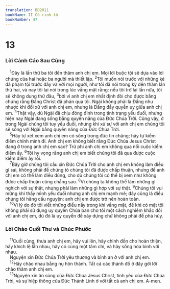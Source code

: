```yaml
---
translation: BD2011
bookName: II Cô-rinh-tô 
bookNumber: 47
---
```


<div class="title"><h1>13</h1><h3>Lời Cảnh Cáo Sau Cùng</h3></div>
<span class="verse 2co_13_1"> <sup>1</sup>Ðây là lần thứ ba tôi đến thăm anh chị em. Mọi lời buộc tội sẽ dựa vào lời chứng của hai hoặc ba người mà thiết lập. </span>
<span class="verse 2co_13_2"><sup>2</sup>Tôi muốn nói trước với những kẻ đã phạm tội trước đây và với mọi người, như tôi đã nói trong kỳ đến thăm lần thứ hai, và nay tôi lại nói trong lúc vắng mặt rằng: nếu tôi trở lại lần nữa, tôi sẽ không dung thứ đâu, </span>
<span class="verse 2co_13_3"><sup>3</sup>bởi vì anh chị em nhất định đòi cho được bằng chứng rằng Ðấng Christ đã phán qua tôi. Ngài không phải là Ðấng nhu nhược khi đối xử với anh chị em, nhưng là Ðấng đầy quyền uy giữa anh chị em. </span>
<span class="verse 2co_13_4"><sup>4</sup>Thật vậy, dù Ngài đã chịu đóng đinh trong tình trạng yếu đuối, nhưng hiện nay Ngài đang sống bằng quyền năng của Ðức Chúa Trời. Cũng vậy, ở trong Ngài chúng tôi tuy yếu đuối, nhưng khi xử sự với anh chị em chúng tôi sẽ sống với Ngài bằng quyền năng của Ðức Chúa Trời.<br/></span>
<span class="verse 2co_13_5"> <sup>5</sup>Hãy tự xét xem anh chị em có sống trong đức tin chăng; hãy tự kiểm điểm chính mình đi. Anh chị em không biết rằng Ðức Chúa Jesus Christ đang ở trong anh chị em sao? Trừ phi anh chị em không qua nổi cuộc kiểm điểm ấy. </span>
<span class="verse 2co_13_6"><sup>6</sup>Tôi hy vọng rằng anh chị em biết chúng tôi đã qua được cuộc kiểm điểm ấy rồi.<br/></span>
<span class="verse 2co_13_7"> <sup>7</sup>Bây giờ chúng tôi cầu xin Ðức Chúa Trời cho anh chị em không làm điều gì sai, không phải để chứng tỏ chúng tôi đã được chấp thuận, nhưng để anh chị em có thể làm điều đúng, cho dù chúng tôi có thể bị xem như không được chấp thuận cũng chẳng sao. </span>
<span class="verse 2co_13_8"><sup>8</sup>Vì chúng ta không thể làm những gì nghịch với sự thật, nhưng phải làm những gì hợp với sự thật. </span>
<span class="verse 2co_13_9"><sup>9</sup>Chúng tôi vui mừng khi thấy mình yếu đuối nhưng anh chị em mạnh mẽ; đây cũng là điều chúng tôi hằng cầu nguyện: anh chị em được trở nên hoàn toàn.<br/></span>
<span class="verse 2co_13_10"> <sup>10</sup>Vì lý do đó tôi viết những điều nầy trong khi vắng mặt, để khi có mặt tôi không phải sử dụng uy quyền Chúa ban cho tôi một cách nghiêm khắc đối với anh chị em, dù đó là uy quyền để xây dựng chứ không phải để phá hủy.<br/></span>
<div class="title"><h3>Lời Chào Cuối Thư và Chúc Phước</h3></div>
<span class="verse 2co_13_11"> <sup>11</sup>Cuối cùng, thưa anh chị em, hãy vui lên, hãy chỉnh đốn cho hoàn thiện, hãy khích lệ lẫn nhau, hãy có cùng một tâm chí, và hãy sống hòa bình với nhau. <br/> Nguyện xin Ðức Chúa Trời yêu thương và bình an ở với anh chị em. <br/></span>
<span class="verse 2co_13_12"> <sup>12</sup>Hãy chào nhau bằng nụ hôn thánh. Tất cả các thánh đồ ở đây gởi lời chào thăm anh chị em.<br/></span>
<span class="verse 2co_13_13"> <sup>13</sup>Nguyện xin ân sủng của Ðức Chúa Jesus Christ, tình yêu của Ðức Chúa Trời, và sự hiệp thông của Ðức Thánh Linh ở với tất cả anh chị em. A-men.<br/></span>
